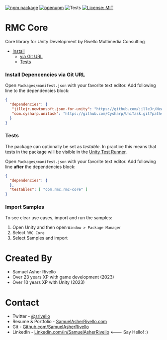 [![npm package](https://img.shields.io/npm/v/com.rmc.rmc-core)](https://www.npmjs.com/package/com.rmc.rmc-core)
[![openupm](https://img.shields.io/npm/v/com.rmc.rmc-core?label=openupm&registry_uri=https://package.openupm.com)](https://openupm.com/packages/com.rmc.rmc-core/)
![Tests](https://github.com/SamuelAsherRivello/rmc-core/workflows/Tests/badge.svg)
[![License: MIT](https://img.shields.io/badge/License-MIT-green.svg)](https://opensource.org/licenses/MIT)

# RMC Core

Core library for Unity Development by Rivello Multimedia Consulting

- [Install](#install)
  - [via Git URL](#via-git-url)
  - [Tests](#tests)


<!-- toc -->

### Install Depencencies via Git URL


Open `Packages/manifest.json` with your favorite text editor. Add following line to the dependencies block:
```json
{
  "dependencies": {
   "jillejr.newtonsoft.json-for-unity": "https://github.com/jilleJr/Newtonsoft.Json-for-Unity.git#upm",
   "com.cysharp.unitask": "https://github.com/Cysharp/UniTask.git?path=src/UniTask/Assets/Plugins/UniTask"
  }
}
```

### Tests

The package can optionally be set as *testable*.
In practice this means that tests in the package will be visible in the [Unity Test Runner](https://docs.unity3d.com/2017.4/Documentation/Manual/testing-editortestsrunner.html).

Open `Packages/manifest.json` with your favorite text editor. Add following line **after** the dependencies block:
```json
{
  "dependencies": {
  },
  "testables": [ "com.rmc.rmc-core" ]
}
```

### Import Samples
To see clear use cases, import and run the samples:

1. Open Unity and then open `Window > Package Manager`
1. Select `RMC Core` 
1. Select Samples and import

Created By
=============

- Samuel Asher Rivello 
- Over 23 years XP with game development (2023)
- Over 10 years XP with Unity (2023)

Contact
=============

- Twitter - <a href="https://twitter.com/srivello/">@srivello</a>
- Resume & Portfolio - <a href="http://www.SamuelAsherRivello.com">SamuelAsherRivello.com</a>
- Git - <a href="https://github.com/SamuelAsherRivello/">Github.com/SamuelAsherRivello</a>
- LinkedIn - <a href="https://Linkedin.com/in/SamuelAsherRivello">Linkedin.com/in/SamuelAsherRivello</a> <--- Say Hello! :)




